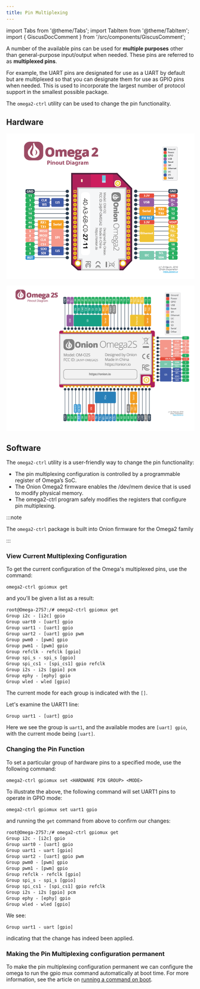 ```yaml
---
title: Pin Multiplexing
---
```


import Tabs from '@theme/Tabs';
import TabItem from '@theme/TabItem';
import { GiscusDocComment } from '/src/components/GiscusComment';

A number of the available pins can be used for **multiple purposes** other than general-purpose input/output when needed. These pins are referred to as **multiplexed pins**.

For example, the UART pins are designated for use as a UART by default but are multiplexed so that you can designate them for use as GPIO pins when needed. This is used to incorporate the largest number of protocol support in the smallest possible package.

The `omega2-ctrl` utility can be used to change the pin functionality.

## Hardware

<Tabs>
  <TabItem value="omega2" label="Omega2" default>

![omega2-pinout-diagram](./assets/omega2-pinout.png)

  </TabItem>
  <TabItem value="omega2s" label="Omega2S">

![omega2s-pinout-diagram](./assets/omega2s-pinout.png)

  </TabItem>
</Tabs>

## Software

The `omega2-ctrl` utility is a user-friendly way to change the pin functionality:

- The pin multiplexing configuration is controlled by a programmable register of Omega’s SoC.
- The Onion Omega2 firmware enables the /dev/mem device that is used to modify physical memory.
- The omega2-ctrl program safely modifies the registers that configure pin multiplexing.

:::note

The `omega2-ctrl` package is built into Onion firmware for the Omega2 family

:::

### View Current Multiplexing Configuration

To get the current configuration of the Omega's multiplexed pins, use the command:

```shell
omega2-ctrl gpiomux get
```

and you'll be given a list as a result:

```shell
root@Omega-2757:/# omega2-ctrl gpiomux get
Group i2c - [i2c] gpio
Group uart0 - [uart] gpio
Group uart1 - [uart] gpio
Group uart2 - [uart] gpio pwm
Group pwm0 - [pwm] gpio
Group pwm1 - [pwm] gpio
Group refclk - refclk [gpio]
Group spi_s - spi_s [gpio]
Group spi_cs1 - [spi_cs1] gpio refclk
Group i2s - i2s [gpio] pcm
Group ephy - [ephy] gpio
Group wled - wled [gpio]
```

The current mode for each group is indicated with the `[]`.

Let's examine the UART1 line:

```shell
Group uart1 - [uart] gpio
```

Here we see the group is `uart1`, and the available modes are `[uart] gpio`, with the current mode being `[uart]`.

### Changing the Pin Function

To set a particular group of hardware pins to a specified mode, use the following command:

```shell
omega2-ctrl gpiomux set <HARDWARE PIN GROUP> <MODE>
```

To illustrate the above, the following command will set UART1 pins to operate in GPIO mode:

```shell
omega2-ctrl gpiomux set uart1 gpio
```

and running the `get` command from above to confirm our changes:

```shell
root@Omega-2757:/# omega2-ctrl gpiomux get
Group i2c - [i2c] gpio
Group uart0 - [uart] gpio
Group uart1 - uart [gpio]
Group uart2 - [uart] gpio pwm
Group pwm0 - [pwm] gpio
Group pwm1 - [pwm] gpio
Group refclk - refclk [gpio]
Group spi_s - spi_s [gpio]
Group spi_cs1 - [spi_cs1] gpio refclk
Group i2s - i2s [gpio] pcm
Group ephy - [ephy] gpio
Group wled - wled [gpio]
```

We see:

```shell
Group uart1 - uart [gpio]
```

indicating that the change has indeed been applied.

### Making the Pin Multiplexing configuration permanent

To make the pin multiplexing configuration permanent we can configure the omega to run the gpio mux command automatically at boot time. For more information, see the article on [running a command on boot](../software/running-command-on-boot). 

<GiscusDocComment />
